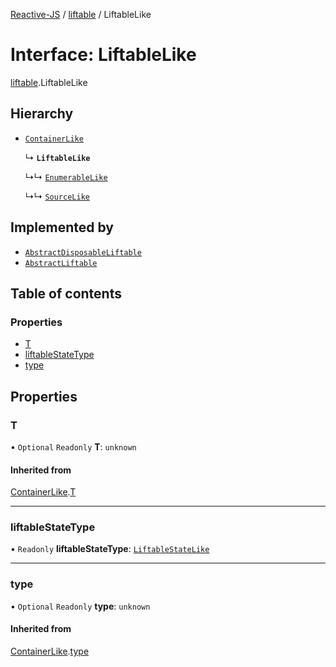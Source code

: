 [Reactive-JS](../README.md) / [liftable](../modules/liftable.md) / LiftableLike

# Interface: LiftableLike

[liftable](../modules/liftable.md).LiftableLike

## Hierarchy

- [`ContainerLike`](container.ContainerLike.md)

  ↳ **`LiftableLike`**

  ↳↳ [`EnumerableLike`](enumerable.EnumerableLike.md)

  ↳↳ [`SourceLike`](source.SourceLike.md)

## Implemented by

- [`AbstractDisposableLiftable`](../classes/liftable.AbstractDisposableLiftable.md)
- [`AbstractLiftable`](../classes/liftable.AbstractLiftable.md)

## Table of contents

### Properties

- [T](liftable.LiftableLike.md#t)
- [liftableStateType](liftable.LiftableLike.md#liftablestatetype)
- [type](liftable.LiftableLike.md#type)

## Properties

### T

• `Optional` `Readonly` **T**: `unknown`

#### Inherited from

[ContainerLike](container.ContainerLike.md).[T](container.ContainerLike.md#t)

___

### liftableStateType

• `Readonly` **liftableStateType**: [`LiftableStateLike`](liftable.LiftableStateLike.md)

___

### type

• `Optional` `Readonly` **type**: `unknown`

#### Inherited from

[ContainerLike](container.ContainerLike.md).[type](container.ContainerLike.md#type)
